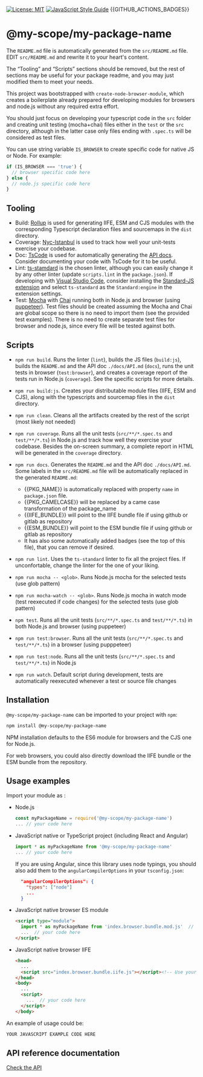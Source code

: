[![License: MIT](https://img.shields.io/badge/License-MIT-yellow.svg)](https://opensource.org/licenses/MIT)
[![JavaScript Style Guide](https://img.shields.io/badge/code_style-standard-brightgreen.svg)](https://standardjs.com)
{{GITHUB_ACTIONS_BADGES}}

# @my-scope/my-package-name

The `README.md` file is automatically generated from the `src/README.md` file. EDIT `src/README.md` and rewrite it to your heart's content.

The “Tooling” and “Scripts” sections should be removed, but the rest of sections may be useful for your package readme, and you may just modified them to meet your needs.

This project was bootstrapped with `create-node-browser-module`, which creates a boilerplate already prepared for developing modules for browsers and node.js without any required extra effort.

You should just focus on developing your typescript code in the `src` folder and creating unit testing (mocha+chai) files either in the `test` or the `src` directory, although in the latter case only files ending with `.spec.ts` will be considered as test files.

You can use string variable `IS_BROWSER` to create specific code for native JS or Node. For example:

```typescript
if (IS_BROWSER === 'true') {
  // browser specific code here
} else {
  // node.js specific code here
}
```

## Tooling

- Build: [Rollup](https://rollupjs.org) is used for generating IIFE, ESM and CJS modules with the corresponding Typescript declaration files and sourcemaps in the `dist` directory.
- Coverage: [Nyc-Istanbul](https://github.com/istanbuljs/nyc) is used to track how well your unit-tests exercise your codebase.
- Doc: [TsCode](https://tsdoc.org/) is used for automatically generating the [API docs](./docs/API.md). Consider documenting your code with TsCode for it to be useful.
- Lint: [ts-stamdard](https://github.com/standard/ts-standard) is the chosen linter, although you can easily change it by any other linter (update `scripts.lint` in the `package.json`). If developing with [Visual Studio Code](https://code.visualstudio.com/), consider installing the [Standard-JS extension](https://marketplace.visualstudio.com/items?itemName=chenxsan.vscode-standardjs) and select `ts-standard` as the `Standard:engine` in the extension settings.
- Test: [Mocha](https://mochajs.org/) with [Chai](https://www.chaijs.com/) running both in Node.js and browser (using [puppeteer](https://pptr.dev/)). Test files should be created assuming the Mocha and Chai are global scope so there is no need to import them (see the provided test examples). There is no need to create separate test files for browser and node.js, since every file will be tested against both.

## Scripts

- `npm run build`. Runs the linter (`lint`), builds the JS files (`build:js`), builds the `README.md` and the API doc `./docs/API.md` (`docs`), runs the unit tests in browser (`test:browser`), and creates a coverage report of the tests run in Node.js (`coverage`). See the specific scripts for more details.
- `npm run build:js`. Creates your distributable module files (IIFE, ESM and CJS), along with the typescripts and sourcemap files in the `dist` directory.
- `npm run clean`. Cleans all the artifacts created by the rest of the script (most likely not needed)
- `npm run coverage`. Runs all the unit tests (`src/**/*.spec.ts` and `test/**/*.ts`) in Node.js and track how well they exercise your codebase. Besides the on-screen summary, a complete report in HTML will be generated in the `coverage` directory.
- `npm run docs`. Generates the `README.md` and the API doc `./docs/API.md`. Some labels in the `src/README.md` file will be automatically replaced in the generated `README.md`:

  - &#123;&#123;PKG_NAME&#125;&#125; is automatically replaced with property `name` in `package.json` file.
  - &#123;&#123;PKG_CAMELCASE&#125;&#125; will be replaced by a came case transformation of the package_name
  - &#123;&#123;IIFE_BUNDLE&#125;&#125; will point to the IIFE bundle file if using github or gitlab as repository
  - &#123;&#123;ESM_BUNDLE&#125;&#125; will point to the ESM bundle file if using github or gitlab as repository
  - It has also some automatically added badges (see the top of this file), that you can remove if desired.

- `npm run lint`. Uses the `ts-standard` linter to fix all the project files. If unconfortable, change the linter for the one of your liking.
- `npm run mocha -- <glob>`. Runs Node.js mocha for the selected tests (use glob pattern)
- `npm run mocha-watch -- <glob>`. Runs Node.js mocha in watch mode (test reexecuted if code changes) for the selected tests (use glob pattern)
- `npm test`. Runs all the unit tests (`src/**/*.spec.ts` and `test/**/*.ts`) in both Node.js and browser (using puppeteer)
- `npm run test:browser`. Runs all the unit tests (`src/**/*.spec.ts` and `test/**/*.ts`) in a browser (using pupppeteer)
- `npm run test:node`. Runs all the unit tests (`src/**/*.spec.ts` and `test/**/*.ts`) in Node.js
- `npm run watch`. Default script during development, tests are automatically reexecuted whenever a test or source file changes

## Installation

`@my-scope/my-package-name` can be imported to your project with `npm`:

```bash
npm install @my-scope/my-package-name
```

NPM installation defaults to the ES6 module for browsers and the CJS one for Node.js.

For web browsers, you could also directly download the IIFE bundle or the ESM bundle from the repository.

## Usage examples

Import your module as :

- Node.js

   ```javascript
   const myPackageName = require('@my-scope/my-package-name')
   ... // your code here
   ```

- JavaScript native or TypeScript project (including React and Angular)

   ```javascript
   import * as myPackageName from '@my-scope/my-package-name'
   ... // your code here
   ```

   If you are using Angular, since this library uses node typings, you should also add them to the `angularCompilerOptions` in your `tsconfig.json`:

   ```json
     "angularCompilerOptions": {
       "types": ["node"]
       ...
     }
   ```

- JavaScript native browser ES module

   ```html
   <script type="module">
     import * as myPackageName from 'index.browser.bundle.mod.js'  // Use your actual path to the browser mod bundle, which you can find in the dist directory
     ...  // your code here
   </script>
   ```

- JavaScript native browser IIFE

   ```html
   <head>
     ...
     <script src="index.browser.bundle.iife.js"></script><!-- Use your actual path to the browser iife bundle, which you can find in the dist -->
   </head>
   <body>
     ...
     <script>
       ...  // your code here
     </script>
   </body>
   ```

An example of usage could be:

```javascript
YOUR JAVASCRIPT EXAMPLE CODE HERE
```

## API reference documentation

[Check the API](./docs/API.md)
